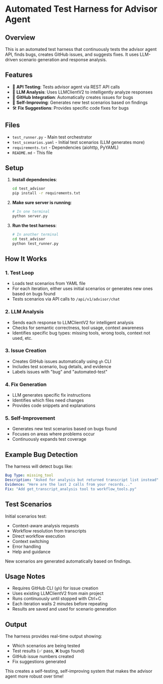 # Automated Test Harness for Advisor Agent

## Overview

This is an automated test harness that continuously tests the advisor agent API, finds bugs, creates GitHub issues, and suggests fixes. It uses LLM-driven scenario generation and response analysis.

## Features

- 🧪 **API Testing**: Tests advisor agent via REST API calls
- 🤖 **LLM Analysis**: Uses LLMClientV2 to intelligently analyze responses
- 📝 **GitHub Integration**: Automatically creates issues for bugs
- 🔄 **Self-Improving**: Generates new test scenarios based on findings
- 🛠️ **Fix Suggestions**: Provides specific code fixes for bugs

## Files

- `test_runner.py` - Main test orchestrator
- `test_scenarios.yaml` - Initial test scenarios (LLM generates more)
- `requirements.txt` - Dependencies (aiohttp, PyYAML)
- `README.md` - This file

## Setup

1. **Install dependencies**:
   ```bash
   cd test_advisor
   pip install -r requirements.txt
   ```

2. **Make sure server is running**:
   ```bash
   # In one terminal
   python server.py
   ```

3. **Run the test harness**:
   ```bash
   # In another terminal
   cd test_advisor
   python test_runner.py
   ```

## How It Works

### 1. Test Loop
- Loads test scenarios from YAML file
- For each iteration, either uses initial scenarios or generates new ones based on bugs found
- Tests scenarios via API calls to `/api/v1/advisor/chat`

### 2. LLM Analysis
- Sends each response to LLMClientV2 for intelligent analysis
- Checks for semantic correctness, tool usage, context awareness
- Identifies specific bug types: missing tools, wrong tools, context not used, etc.

### 3. Issue Creation
- Creates GitHub issues automatically using `gh` CLI
- Includes test scenario, bug details, and evidence
- Labels issues with "bug" and "automated-test"

### 4. Fix Generation
- LLM generates specific fix instructions
- Identifies which files need changes
- Provides code snippets and explanations

### 5. Self-Improvement
- Generates new test scenarios based on bugs found
- Focuses on areas where problems occur
- Continuously expands test coverage

## Example Bug Detection

The harness will detect bugs like:

```yaml
Bug Type: missing_tool
Description: "Asked for analysis but returned transcript list instead"
Evidence: "Here are the last 2 calls from your records..."
Fix: "Add get_transcript_analysis tool to workflow_tools.py"
```

## Test Scenarios

Initial scenarios test:
- Context-aware analysis requests
- Workflow resolution from transcripts
- Direct workflow execution
- Context switching
- Error handling
- Help and guidance

New scenarios are generated automatically based on findings.

## Usage Notes

- Requires GitHub CLI (`gh`) for issue creation
- Uses existing LLMClientV2 from main project
- Runs continuously until stopped with Ctrl+C
- Each iteration waits 2 minutes before repeating
- Results are saved and used for scenario generation

## Output

The harness provides real-time output showing:
- Which scenarios are being tested
- Test results (✅ pass, ❌ bugs found)
- GitHub issue numbers created
- Fix suggestions generated

This creates a self-testing, self-improving system that makes the advisor agent more robust over time!